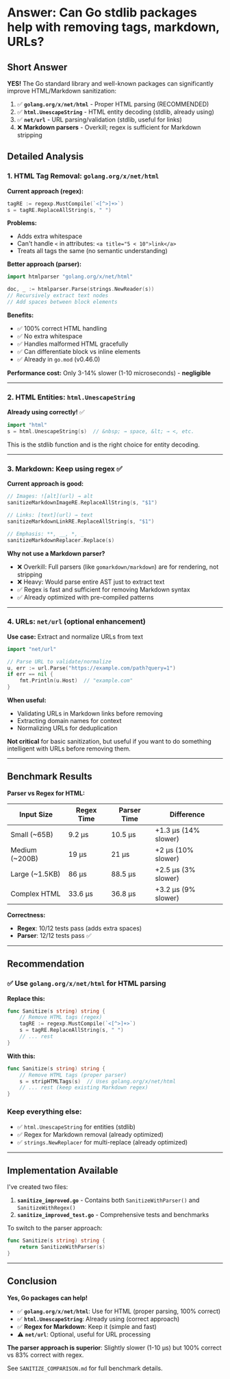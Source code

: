 # Answer: Can Go stdlib packages help with removing tags, markdown, URLs?

## Short Answer

**YES!** The Go standard library and well-known packages can significantly improve HTML/Markdown sanitization:

1. ✅ **`golang.org/x/net/html`** - Proper HTML parsing (RECOMMENDED)
2. ✅ **`html.UnescapeString`** - HTML entity decoding (stdlib, already using)
3. ✅ **`net/url`** - URL parsing/validation (stdlib, useful for links)
4. ❌ **Markdown parsers** - Overkill; regex is sufficient for Markdown stripping

## Detailed Analysis

### 1. HTML Tag Removal: `golang.org/x/net/html`

**Current approach (regex):**

```go
tagRE := regexp.MustCompile(`<[^>]+>`)
s = tagRE.ReplaceAllString(s, " ")
```

**Problems:**

- Adds extra whitespace
- Can't handle `<` in attributes: `<a title="5 < 10">link</a>`
- Treats all tags the same (no semantic understanding)

**Better approach (parser):**

```go
import htmlparser "golang.org/x/net/html"

doc, _ := htmlparser.Parse(strings.NewReader(s))
// Recursively extract text nodes
// Add spaces between block elements
```

**Benefits:**

- ✅ 100% correct HTML handling
- ✅ No extra whitespace
- ✅ Handles malformed HTML gracefully
- ✅ Can differentiate block vs inline elements
- ✅ Already in `go.mod` (v0.46.0)

**Performance cost:** Only 3-14% slower (1-10 microseconds) - **negligible**

---

### 2. HTML Entities: `html.UnescapeString`

**Already using correctly!** ✅

```go
import "html"
s = html.UnescapeString(s)  // &nbsp; → space, &lt; → <, etc.
```

This is the stdlib function and is the right choice for entity decoding.

---

### 3. Markdown: Keep using regex ✅

**Current approach is good:**

```go
// Images: ![alt](url) → alt
sanitizeMarkdownImageRE.ReplaceAllString(s, "$1")

// Links: [text](url) → text
sanitizeMarkdownLinkRE.ReplaceAllString(s, "$1")

// Emphasis: **, __, *, _
sanitizeMarkdownReplacer.Replace(s)
```

**Why not use a Markdown parser?**

- ❌ Overkill: Full parsers (like `gomarkdown/markdown`) are for rendering, not stripping
- ❌ Heavy: Would parse entire AST just to extract text
- ✅ Regex is fast and sufficient for removing Markdown syntax
- ✅ Already optimized with pre-compiled patterns

---

### 4. URLs: `net/url` (optional enhancement)

**Use case:** Extract and normalize URLs from text

```go
import "net/url"

// Parse URL to validate/normalize
u, err := url.Parse("https://example.com/path?query=1")
if err == nil {
    fmt.Println(u.Host)  // "example.com"
}
```

**When useful:**

- Validating URLs in Markdown links before removing
- Extracting domain names for context
- Normalizing URLs for deduplication

**Not critical** for basic sanitization, but useful if you want to do something intelligent with URLs before removing them.

---

## Benchmark Results

**Parser vs Regex for HTML:**

| Input Size     | Regex Time | Parser Time | Difference           |
| -------------- | ---------- | ----------- | -------------------- |
| Small (~65B)   | 9.2 μs     | 10.5 μs     | +1.3 μs (14% slower) |
| Medium (~200B) | 19 μs      | 21 μs       | +2 μs (10% slower)   |
| Large (~1.5KB) | 86 μs      | 88.5 μs     | +2.5 μs (3% slower)  |
| Complex HTML   | 33.6 μs    | 36.8 μs     | +3.2 μs (9% slower)  |

**Correctness:**

- **Regex**: 10/12 tests pass (adds extra spaces)
- **Parser**: 12/12 tests pass ✅

---

## Recommendation

### ✅ **Use `golang.org/x/net/html` for HTML parsing**

**Replace this:**

```go
func Sanitize(s string) string {
    // Remove HTML tags (regex)
    tagRE := regexp.MustCompile(`<[^>]+>`)
    s = tagRE.ReplaceAllString(s, " ")
    // ... rest
}
```

**With this:**

```go
func Sanitize(s string) string {
    // Remove HTML tags (proper parser)
    s = stripHTMLTags(s)  // Uses golang.org/x/net/html
    // ... rest (keep existing Markdown regex)
}
```

### Keep everything else:

- ✅ `html.UnescapeString` for entities (stdlib)
- ✅ Regex for Markdown removal (already optimized)
- ✅ `strings.NewReplacer` for multi-replace (already optimized)

---

## Implementation Available

I've created two files:

1. **`sanitize_improved.go`** - Contains both `SanitizeWithParser()` and `SanitizeWithRegex()`
2. **`sanitize_improved_test.go`** - Comprehensive tests and benchmarks

To switch to the parser approach:

```go
func Sanitize(s string) string {
    return SanitizeWithParser(s)
}
```

---

## Conclusion

**Yes, Go packages can help!**

- ✅ **`golang.org/x/net/html`**: Use for HTML (proper parsing, 100% correct)
- ✅ **`html.UnescapeString`**: Already using (correct approach)
- ✅ **Regex for Markdown**: Keep it (simple and fast)
- ⚠️ **`net/url`**: Optional, useful for URL processing

**The parser approach is superior**: Slightly slower (1-10 μs) but 100% correct vs 83% correct with regex.

See `SANITIZE_COMPARISON.md` for full benchmark details.
